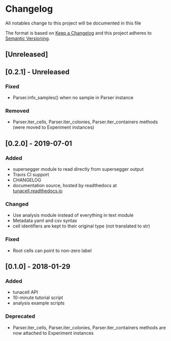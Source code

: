 # Changelog
All notables change to this project will be documented in this file

The format is based on [Keep a Changelog](http://keepachangelog.com/en/1.0.0/)
and this project adheres to [Semantic Versioning](http://semver.org/spec/v2.0.0.html).

## [Unreleased]

## [0.2.1] - Unreleased
### Fixed
- Parser.info_samples() when no sample in Parser instance


### Removed
- Parser.iter_cells, Parser.iter_colonies, Parser.iter_containers methods (were moved to Experiment instances)

## [0.2.0] - 2019-07-01
### Added
- supersegger module to read directly from supersegger output
- Travis CI support
- CHANGELOG
- documentation source, hosted by readthedocs at [tunacell.readthedocs.io](https://tunacell.readthedocs.io/en/latest/)

### Changed
- Use analysis module instead of everything in text module
- Metadata yaml and csv syntax
- cell identifiers are kept to their original type (not translated to str)

### Fixed
- Root cells can point to non-zero label
  
## [0.1.0] - 2018-01-29
### Added
- tunacell API
- 10-minute tutorial script
- analysis example scripts

### Deprecated
- Parser.iter_cells, Parser.iter_colonies, Parser.iter_containers methods are now attached to Experiment instances
